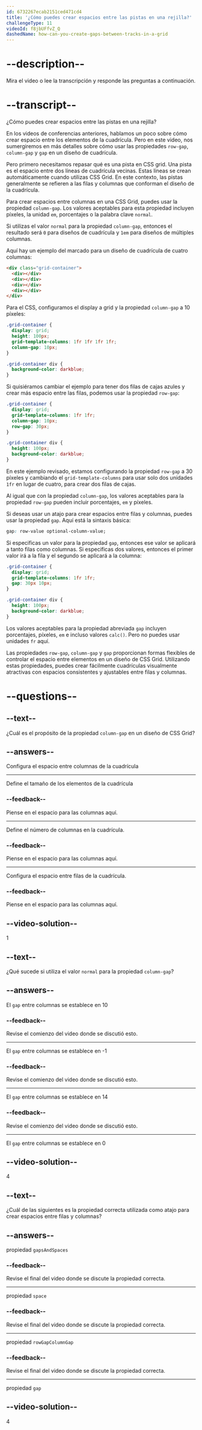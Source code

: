 ```yaml
---
id: 6732267ecab2151ced471cd4
title: '¿Cómo puedes crear espacios entre las pistas en una rejilla?'
challengeType: 11
videoId: f8jbUFfvZ_Q
dashedName: how-can-you-create-gaps-between-tracks-in-a-grid
---
```


# --description--

Mira el video o lee la transcripción y responde las preguntas a continuación.

# --transcript--

¿Cómo puedes crear espacios entre las pistas en una rejilla?

En los videos de conferencias anteriores, hablamos un poco sobre cómo crear espacio entre los elementos de la cuadrícula. Pero en este video, nos sumergiremos en más detalles sobre cómo usar las propiedades `row-gap`, `column-gap` y `gap` en un diseño de cuadrícula.

Pero primero necesitamos repasar qué es una pista en CSS grid. Una pista es el espacio entre dos líneas de cuadrícula vecinas. Estas líneas se crean automáticamente cuando utilizas CSS Grid. En este contexto, las pistas generalmente se refieren a las filas y columnas que conforman el diseño de la cuadrícula.

Para crear espacios entre columnas en una CSS Grid, puedes usar la propiedad `column-gap`. Los valores aceptables para esta propiedad incluyen píxeles, la unidad `em`, porcentajes o la palabra clave `normal`.

Si utilizas el valor `normal` para la propiedad `column-gap`, entonces el resultado será `0` para diseños de cuadrícula y `1em` para diseños de múltiples columnas.

Aquí hay un ejemplo del marcado para un diseño de cuadrícula de cuatro columnas:

```html
<div class="grid-container">
  <div></div>
  <div></div>
  <div></div>
  <div></div>
</div>
```

Para el CSS, configuramos el display a grid y la propiedad `column-gap` a 10 píxeles:

```css
.grid-container {
  display: grid;
  height: 100px;
  grid-template-columns: 1fr 1fr 1fr 1fr;
  column-gap: 10px;
}

.grid-container div {
  background-color: darkblue;
}
```

Si quisiéramos cambiar el ejemplo para tener dos filas de cajas azules y crear más espacio entre las filas, podemos usar la propiedad `row-gap`:

```css
.grid-container {
  display: grid;
  grid-template-columns: 1fr 1fr;
  column-gap: 10px;
  row-gap: 30px;
}

.grid-container div {
  height: 100px;
  background-color: darkblue;
}
```

En este ejemplo revisado, estamos configurando la propiedad `row-gap` a 30 píxeles y cambiando el `grid-template-columns` para usar solo dos unidades `1fr` en lugar de cuatro, para crear dos filas de cajas.

Al igual que con la propiedad `column-gap`, los valores aceptables para la propiedad `row-gap` pueden incluir porcentajes, `em` y píxeles.

Si deseas usar un atajo para crear espacios entre filas y columnas, puedes usar la propiedad `gap`. Aquí está la sintaxis básica:

```css
gap: row-value optional-column-value;
```

Si especificas un valor para la propiedad `gap`, entonces ese valor se aplicará a tanto filas como columnas. Si especificas dos valores, entonces el primer valor irá a la fila y el segundo se aplicará a la columna:

```css
.grid-container {
  display: grid;
  grid-template-columns: 1fr 1fr;
  gap: 30px 10px;
}

.grid-container div {
  height: 100px;
  background-color: darkblue;
}
```

Los valores aceptables para la propiedad abreviada `gap` incluyen porcentajes, píxeles, `em` e incluso valores `calc()`. Pero no puedes usar unidades `fr` aquí.

Las propiedades `row-gap`, `column-gap` y `gap` proporcionan formas flexibles de controlar el espacio entre elementos en un diseño de CSS Grid. Utilizando estas propiedades, puedes crear fácilmente cuadrículas visualmente atractivas con espacios consistentes y ajustables entre filas y columnas.

# --questions--

## --text--

¿Cuál es el propósito de la propiedad `column-gap` en un diseño de CSS Grid?

## --answers--

Configura el espacio entre columnas de la cuadrícula

---

Define el tamaño de los elementos de la cuadrícula

### --feedback--

Piense en el espacio para las columnas aquí.

---

Define el número de columnas en la cuadrícula.

### --feedback--

Piense en el espacio para las columnas aquí.

---

Configura el espacio entre filas de la cuadrícula.

### --feedback--

Piense en el espacio para las columnas aquí.

## --video-solution--

1

## --text--

¿Qué sucede si utiliza el valor `normal` para la propiedad `column-gap`?

## --answers--

El `gap` entre columnas se establece en 10

### --feedback--

Revise el comienzo del video donde se discutió esto.

---

El `gap` entre columnas se establece en -1

### --feedback--

Revise el comienzo del video donde se discutió esto.

---

El `gap` entre columnas se establece en 14

### --feedback--

Revise el comienzo del video donde se discutió esto.

---

El `gap` entre columnas se establece en 0

## --video-solution--

4

## --text--

¿Cuál de las siguientes es la propiedad correcta utilizada como atajo para crear espacios entre filas y columnas?

## --answers--

propiedad `gapsAndSpaces`

### --feedback--

Revise el final del video donde se discute la propiedad correcta.

---

propiedad `space`

### --feedback--

Revise el final del video donde se discute la propiedad correcta.

---

propiedad `rowGapColumnGap`

### --feedback--

Revise el final del video donde se discute la propiedad correcta.

---

propiedad `gap`

## --video-solution--

4
